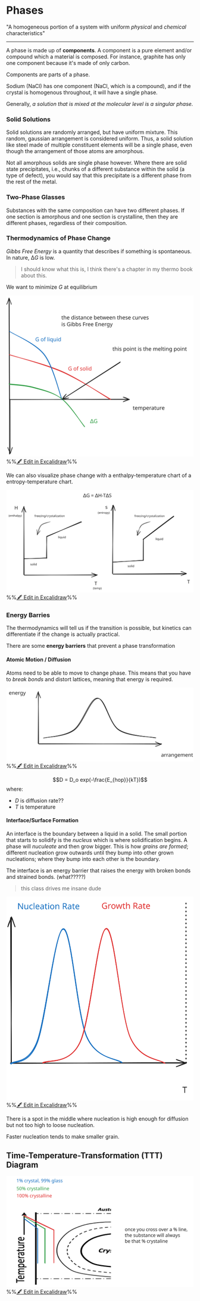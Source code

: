 # Phases

"A homogeneous portion of a system with uniform *physical* and *chemical* characteristics"

--- 

A phase is made up of **components**. A component is a pure element and/or compound which a material is composed. For instance, graphite has only one component because it's made of only carbon.

Components are parts of a phase.

Sodium (NaCl) has one component (NaCl, which is a compound), and if the crystal is homogenous throughout, it will have a single phase.

Generally, *a solution that is mixed at the molecular level is a singular phase.*

### Solid Solutions

Solid solutions are randomly arranged, but have uniform mixture. This random, gaussian arrangement is considered uniform. Thus, a solid solution like steel made of multiple constituent elements will be a single phase, even though the arrangement of those atoms are amorphous. 

Not all amorphous solids are single phase however. Where there are solid state precipitates, i.e., chunks of a different substance within the solid (a type of defect), you would say that this precipitate is a different phase from the rest of the metal. 

### Two-Phase Glasses

Substances with the same composition can have two different phases. If one section is amorphous and one section is crystalline, then they are different phases, regardless of their composition.

### Thermodynamics of Phase Change

*Gibbs Free Energy* is a quantity that describes if something is spontaneous. In nature, $∆G$ is low.

> I should know what this is, I think there's a chapter in my thermo book about this.

We want to minimize $G$ at equilibrium

![](../../media/excalidraw/excalidraw-2024-11-26-09.55.41.excalidraw.svg)
%%[🖋 Edit in Excalidraw](../../media/excalidraw/excalidraw-2024-11-26-09.55.41.excalidraw.md)%%


We can also visualize phase change with a enthalpy-temperature chart of a entropy-temperature chart.

![](../../media/excalidraw/excalidraw-2024-11-26-10.01.14.excalidraw.svg)
%%[🖋 Edit in Excalidraw](../../media/excalidraw/excalidraw-2024-11-26-10.01.14.excalidraw.md)%%


### Energy Barries
The thermodynamics will tell us if the transition is possible, but kinetics can differentiate if the change is actually practical.

There are some **energy barriers** that prevent a phase transformation

#### Atomic Motion / Diffusion
Atoms need to be able to move to change phase. This means that you have to *break bonds* and distort lattices, meaning that energy is required.

![](../../media/excalidraw/excalidraw-2024-11-26-10.11.22.excalidraw.svg)
%%[🖋 Edit in Excalidraw](../../media/excalidraw/excalidraw-2024-11-26-10.11.22.excalidraw.md)%%

$$D = D_o exp(-\frac{E_{hop}}{kT})$$ 
where:
- $D$ is diffusion rate??
- $T$ is temperature

#### Interface/Surface Formation

An interface is the boundary between a liquid in a solid. The small portion that starts to solidify is the *nucleus* which is where solidification begins. A phase will *nuculeate* and then grow bigger. This is how *grains are formed*; different nucleation grow outwards until they bump into other grown nucleations; where they bump into each other is the boundary.

The interface is an energy barrier that raises the energy with broken bonds and strained bonds. (what?????)

> this class drives me insane dude

![](../../media/excalidraw/excalidraw-2024-11-26-10.24.22.excalidraw.svg)
%%[🖋 Edit in Excalidraw](../../media/excalidraw/excalidraw-2024-11-26-10.24.22.excalidraw.md)%%

There is a spot in the middle where nucleation is high enough for diffusion but not too high to loose nucleation.

Faster nucleation tends to make smaller grain.

## Time-Temperature-Transformation (TTT) Diagram

![](../../media/excalidraw/excalidraw-2024-11-26-10.33.03.excalidraw.svg)
%%[🖋 Edit in Excalidraw](../../media/excalidraw/excalidraw-2024-11-26-10.33.03.excalidraw.md)%%


